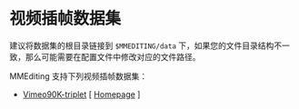 # 视频插帧数据集

建议将数据集的根目录链接到 `$MMEDITING/data` 下，如果您的文件目录结构不一致，那么可能需要在配置文件中修改对应的文件路径。

MMEditing 支持下列视频插帧数据集：

- [Vimeo90K-triplet](vimeo90k-triplet/README.md) \[ [Homepage](http://toflow.csail.mit.edu) \]
